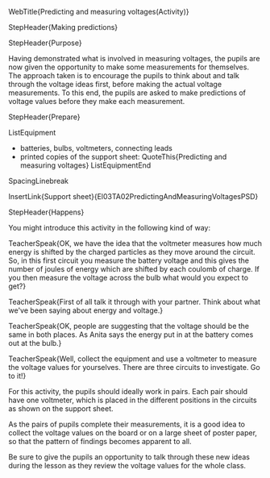 WebTitle{Predicting and measuring voltages(Activity)}

StepHeader{Making predictions}

StepHeader{Purpose}

Having demonstrated what is involved in measuring voltages, the pupils are now given the opportunity to make some measurements for themselves. The approach taken is to encourage the pupils to think about and talk through the voltage ideas first, before making the actual voltage measurements. To this end, the pupils are asked to make predictions of voltage values before they make each measurement.

StepHeader{Prepare}

ListEquipment
- batteries, bulbs, voltmeters, connecting leads
- printed copies of the support sheet: QuoteThis{Predicting and measuring voltages}
ListEquipmentEnd

SpacingLinebreak

InsertLink{Support sheet}{El03TA02PredictingAndMeasuringVoltagesPSD}


StepHeader{Happens}

You might introduce this activity in the following kind of way:

TeacherSpeak{OK, we have the idea that the voltmeter measures how much energy is shifted by the charged particles as they move around the circuit. So, in this first circuit you measure the battery voltage and this gives the number of joules of energy which are shifted by each coulomb of charge. If you then measure the voltage across the bulb what would you expect to get?}

TeacherSpeak{First of all talk it through with your partner. Think about what we've been saying about energy and voltage.}

TeacherSpeak{OK, people are suggesting that the voltage should be the same in both places. As Anita says the energy put in at the battery comes out at the bulb.}

TeacherSpeak{Well, collect the equipment and use a voltmeter to measure the voltage values for yourselves. There are three circuits to investigate. Go to it!}

For this activity, the pupils should ideally work in pairs. Each pair should have one voltmeter, which is placed in the different positions in the circuits as shown on the support sheet.

As the pairs of pupils complete their measurements, it is a good idea to collect the voltage values on the board or on a large sheet of poster paper, so that the pattern of findings becomes apparent to all.

Be sure to give the pupils an opportunity to talk through these new ideas during the lesson as they review the voltage values for the whole class.

